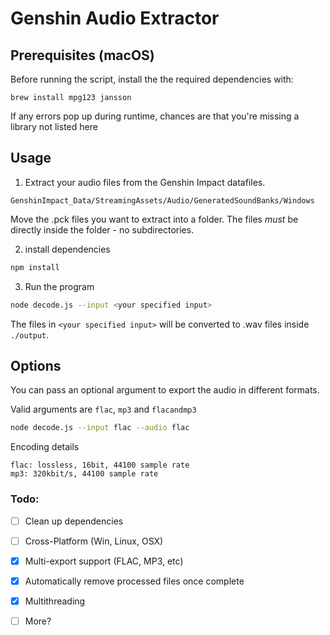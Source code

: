 # Genshin Audio Extractor

## Prerequisites (macOS)

Before running the script, install the the required dependencies with:

```
brew install mpg123 jansson
```

If any errors pop up during runtime, chances are that you're missing a library not listed here

## Usage

1. Extract your audio files from the Genshin Impact datafiles.

```
GenshinImpact_Data/StreamingAssets/Audio/GeneratedSoundBanks/Windows
```

Move the .pck files you want to extract into a folder. The files *must* be directly inside the folder - no subdirectories.

2. install dependencies

```bash
npm install
```

3. Run the program

```bash
node decode.js --input <your specified input>
```

The files in `<your specified input>` will be converted to .wav files inside `./output`.

## Options

You can pass an optional argument to export the audio in different formats.

Valid arguments are `flac`, `mp3` and `flacandmp3`

```bash
node decode.js --input flac --audio flac
```

Encoding details

```
flac: lossless, 16bit, 44100 sample rate
mp3: 320kbit/s, 44100 sample rate
```

### Todo:

- [ ] Clean up dependencies

- [ ] Cross-Platform (Win, Linux, OSX)

- [x] Multi-export support (FLAC, MP3, etc)

- [x] Automatically remove processed files once complete

- [x] Multithreading

- [ ] More?
